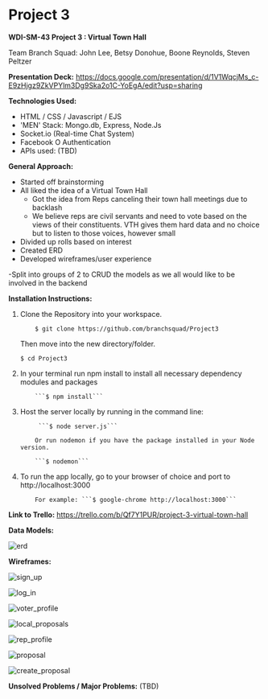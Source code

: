 

# Project 3

**WDI-SM-43 Project 3 : Virtual Town Hall**

Team Branch Squad: John Lee, Betsy Donohue, Boone Reynolds, Steven Peltzer

**Presentation Deck:** https://docs.google.com/presentation/d/1V1WqcjMs_c-E9zHjgz9ZkVPYlm3Dg9Ska2o1C-YoEgA/edit?usp=sharing

**Technologies Used:** 

- HTML / CSS / Javascript / EJS
- 'MEN' Stack: Mongo.db, Express, Node.Js
- Socket.io (Real-time Chat System)
- Facebook O Authentication
- APIs used: (TBD)

**General Approach:**

- Started off brainstorming
- All liked the idea of a Virtual Town Hall
  - Got the idea from Reps canceling their town hall meetings due to backlash
  - We believe reps are civil servants and need to vote based on the views of their constituents.  VTH gives them hard data and no choice but to listen to those voices, however small
- Divided up rolls based on interest
- Created ERD
- Developed wireframes/user experience

-Split into groups of 2 to CRUD the models as we all would like to be involved in the backend


**Installation Instructions:**

1.   Clone the Repository into your workspace.

     ```	$ git clone https://github.com/branchsquad/Project3```

     Then move into the new directory/folder.

     ```$ cd Project3```

2.   In your terminal run npm install to install all necessary dependency modules and packages

             ​```$ npm install```  

3.   Host the server locally by running in the command line:

              ```$ node server.js```

             Or run nodemon if you have the package installed in your Node version.

             ​```$ nodemon```

4.   To run the app locally, go to your browser of choice and port to http://localhost:3000 

             For example: ```$ google-chrome http://localhost:3000```




**Link to Trello:**  https://trello.com/b/Qf7Y1PUR/project-3-virtual-town-hall



**Data Models:**

![erd](assets/erd.JPG)

**Wireframes:**

![sign_up](assets/sign_up.JPG)

![log_in](assets/log_in.JPG)



![voter_profile](assets/voter_profile.JPG)



![local_proposals](assets/local_proposals.JPG)

![rep_profile](assets/rep_profile.JPG)



![proposal](assets/proposal.JPG)



![create_proposal](assets/create_proposal.JPG)



**Unsolved Problems / Major Problems:** (TBD)

​	


